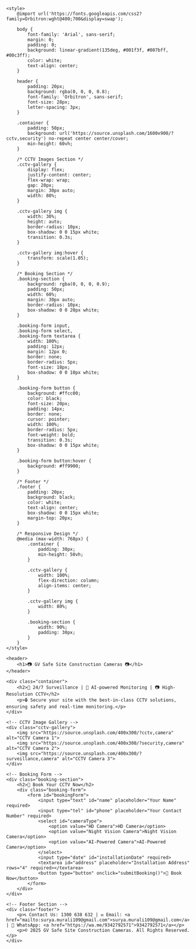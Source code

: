 <!DOCTYPE html>
<html lang="en">
<head>
    <meta charset="UTF-8">
    <meta name="viewport" content="width=device-width, initial-scale=1.0">
    <title>GV Safe Site Construction Cameras</title>

    <style>
        @import url('https://fonts.googleapis.com/css2?family=Orbitron:wght@400;700&display=swap');

        body {
            font-family: 'Arial', sans-serif;
            margin: 0;
            padding: 0;
            background: linear-gradient(135deg, #001f3f, #007bff, #00c3ff);
            color: white;
            text-align: center;
        }

        header {
            padding: 20px;
            background: rgba(0, 0, 0, 0.8);
            font-family: 'Orbitron', sans-serif;
            font-size: 28px;
            letter-spacing: 3px;
        }

        .container {
            padding: 50px;
            background: url('https://source.unsplash.com/1600x900/?cctv,security') no-repeat center center/cover;
            min-height: 60vh;
        }

        /* CCTV Images Section */
        .cctv-gallery {
            display: flex;
            justify-content: center;
            flex-wrap: wrap;
            gap: 20px;
            margin: 30px auto;
            width: 80%;
        }

        .cctv-gallery img {
            width: 30%;
            height: auto;
            border-radius: 10px;
            box-shadow: 0 0 15px white;
            transition: 0.3s;
        }

        .cctv-gallery img:hover {
            transform: scale(1.05);
        }

        /* Booking Section */
        .booking-section {
            background: rgba(0, 0, 0, 0.9);
            padding: 50px;
            width: 60%;
            margin: 30px auto;
            border-radius: 10px;
            box-shadow: 0 0 20px white;
        }

        .booking-form input, 
        .booking-form select, 
        .booking-form textarea {
            width: 100%;
            padding: 12px;
            margin: 12px 0;
            border: none;
            border-radius: 5px;
            font-size: 18px;
            box-shadow: 0 0 10px white;
        }

        .booking-form button {
            background: #ffcc00;
            color: black;
            font-size: 20px;
            padding: 14px;
            border: none;
            cursor: pointer;
            width: 100%;
            border-radius: 5px;
            font-weight: bold;
            transition: 0.3s;
            box-shadow: 0 0 15px white;
        }

        .booking-form button:hover {
            background: #ff9900;
        }

        /* Footer */
        .footer {
            padding: 20px;
            background: black;
            color: white;
            text-align: center;
            box-shadow: 0 0 15px white;
            margin-top: 20px;
        }

        /* Responsive Design */
        @media (max-width: 768px) {
            .container {
                padding: 30px;
                min-height: 50vh;
            }

            .cctv-gallery {
                width: 100%;
                flex-direction: column;
                align-items: center;
            }

            .cctv-gallery img {
                width: 80%;
            }

            .booking-section {
                width: 90%;
                padding: 30px;
            }
        }
    </style>
</head>
<body>

    <header>
        <h1>📷 GV Safe Site Construction Cameras 📷</h1>
    </header>

    <div class="container">
        <h2>📡 24/7 Surveillance | 🤖 AI-powered Monitoring | 📷 High-Resolution CCTV</h2>
        <p>🔒 Secure your site with the best-in-class CCTV solutions, ensuring safety and real-time monitoring.</p>
    </div>

    <!-- CCTV Image Gallery -->
    <div class="cctv-gallery">
        <img src="https://source.unsplash.com/400x300/?cctv,camera" alt="CCTV Camera 1">
        <img src="https://source.unsplash.com/400x300/?security,camera" alt="CCTV Camera 2">
        <img src="https://source.unsplash.com/400x300/?surveillance,camera" alt="CCTV Camera 3">
    </div>

    <!-- Booking Form -->
    <div class="booking-section">
        <h2>📅 Book Your CCTV Now</h2>
        <div class="booking-form">
            <form id="bookingForm">
                <input type="text" id="name" placeholder="Your Name" required>
                <input type="tel" id="phone" placeholder="Your Contact Number" required>
                <select id="cameraType">
                    <option value="HD Camera">HD Camera</option>
                    <option value="Night Vision Camera">Night Vision Camera</option>
                    <option value="AI-Powered Camera">AI-Powered Camera</option>
                </select>
                <input type="date" id="installationDate" required>
                <textarea id="address" placeholder="Installation Address" rows="4" required></textarea>
                <button type="button" onclick="submitBooking()">📩 Book Now</button>
            </form>
        </div>
    </div>

    <!-- Footer Section -->
    <div class="footer">
        <p>📞 Contact Us: 1300 638 632 | ✉ Email: <a href="mailto:surya.murali109@gmail.com">surya.murali109@gmail.com</a> | 📱 WhatsApp: <a href="https://wa.me/9342792571">9342792571</a></p>
        <p>© 2025 GV Safe Site Construction Cameras. All Rights Reserved.</p>
    </div>

</body>
</html>
